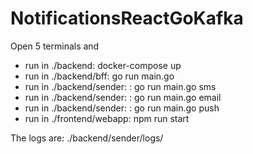 # NotificationsReactGoKafka

Open 5 terminals and
- run in ./backend: docker-compose up
- run in ./backend/bff: go run main.go
- run in ./backend/sender: : go run main.go sms
- run in ./backend/sender: : go run main.go email
- run in ./backend/sender: : go run main.go push
- run in ./frontend/webapp: npm run start

The logs are: ./backend/sender/logs/